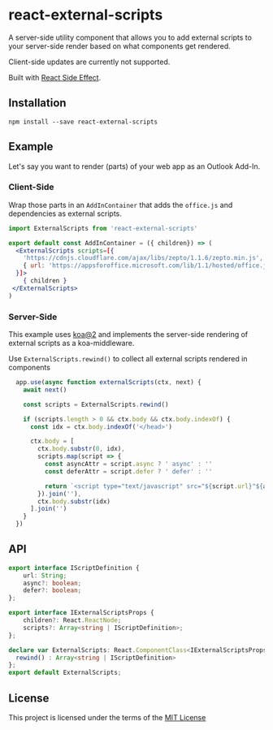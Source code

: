 # react-external-scripts

A server-side utility component that allows you to add external scripts to
your server-side render based on what components get rendered.

Client-side updates are currently not supported.

Built with [React Side Effect](https://github.com/gaearon/react-side-effect).

## Installation
```
npm install --save react-external-scripts
```

## Example

Let's say you want to render (parts) of your web app as an Outlook Add-In.

### Client-Side

Wrap those parts in an `AddInContainer` that adds the `office.js` and dependencies
as external scripts.

```jsx
import ExternalScripts from 'react-external-scripts'

export default const AddInContainer = ({ children}) => (
  <ExternalScripts scripts=[{
    'https://cdnjs.cloudflare.com/ajax/libs/zepto/1.1.6/zepto.min.js', // or
    { url: 'https://appsforoffice.microsoft.com/lib/1.1/hosted/office.js', async: true, defer: false }
  }]>
    { children }
 </ExternalScripts>
)
```

### Server-Side

This example uses [koa@2](http://koajs.com/) and implements the server-side rendering
of external scripts as a koa-middleware.

Use `ExternalScripts.rewind()` to collect all external scripts rendered in components

```js
  app.use(async function externalScripts(ctx, next) {
    await next()

    const scripts = ExternalScripts.rewind()

    if (scripts.length > 0 && ctx.body && ctx.body.indexOf) {
      const idx = ctx.body.indexOf('</head>')

      ctx.body = [
        ctx.body.substr(0, idx),
        scripts.map(script => {
          const asyncAttr = script.async ? ' async' : ''
          const deferAttr = script.defer ? ' defer' : ''

          return `<script type="text/javascript" src="${script.url}"${asyncAttr}${deferAttr}></script>`
        }).join(''),
        ctx.body.substr(idx)
      ].join('')
    }
  })
```

## API

```ts
export interface IScriptDefinition {
    url: String;
    async?: boolean;
    defer?: boolean;
};

export interface IExternalScriptsProps {
    children?: React.ReactNode;
    scripts?: Array<string | IScriptDefinition>;
};

declare var ExternalScripts: React.ComponentClass<IExternalScriptsProps> & {
  rewind() : Array<string | IScriptDefinition>
};
export default ExternalScripts;
```

## License
This project is licensed under the terms of the [MIT License](https://github.com/kmees/react-external-scripts/blob/master/LICENSE)